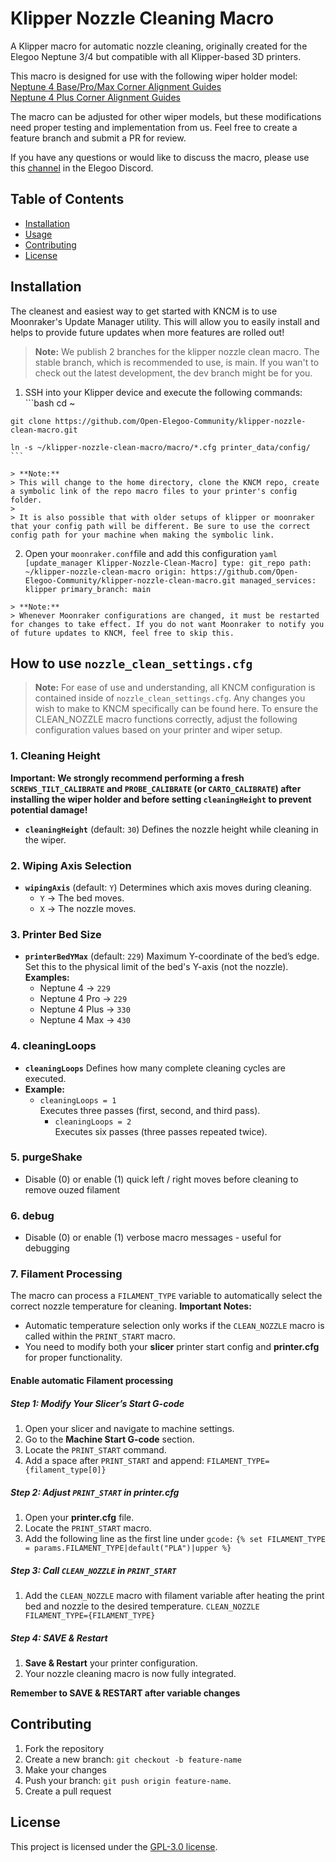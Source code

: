 # Klipper Nozzle Cleaning Macro

  A Klipper macro for automatic nozzle cleaning, originally created for the Elegoo Neptune 3/4 but compatible with all Klipper-based 3D printers.

  This macro is designed for use with the following wiper holder model:  
  [Neptune 4 Base/Pro/Max Corner Alignment Guides](https://www.printables.com/model/1196153-neptune-4-corner-alignment-guides-promax)  
  [Neptune 4 Plus Corner Alignment Guides](https://www.printables.com/model/1221208-neptune-4-plus-corner-guide-with-wiper)

  The macro can be adjusted for other wiper models, but these modifications need proper testing and implementation from us. Feel free to create a feature branch and submit a PR for review.

  If you have any questions or would like to discuss the macro, please use this [channel](https://discord.com/channels/969282195552346202/1342271498915807243) in the Elegoo Discord.

## Table of Contents
  - [Installation](#installation)
  - [Usage](#usage)
  - [Contributing](#contributing)
  - [License](#license)

## Installation

  The cleanest and easiest way to get started with KNCM is to use Moonraker's Update Manager utility. This will allow you to easily install and helps to provide future updates when more features are rolled out!

  > **Note:**
  > We publish 2 branches for the klipper nozzle clean macro. The stable branch, which is recommended to use, is main. If you wan't to check out the latest development, the dev branch might be for you.

  1. SSH into your Klipper device and execute the following commands:
    ```bash
    cd ~

    git clone https://github.com/Open-Elegoo-Community/klipper-nozzle-clean-macro.git

    ln -s ~/klipper-nozzle-clean-macro/macro/*.cfg printer_data/config/
    ```

    > **Note:**
    > This will change to the home directory, clone the KNCM repo, create a symbolic link of the repo macro files to your printer's config folder.
    > 
    > It is also possible that with older setups of klipper or moonraker that your config path will be different. Be sure to use the correct config path for your machine when making the symbolic link.

  2. Open your `moonraker.conf`file and add this configuration
    ```yaml
    [update_manager Klipper-Nozzle-Clean-Macro]
    type: git_repo
    path: ~/klipper-nozzle-clean-macro
    origin: https://github.com/Open-Elegoo-Community/klipper-nozzle-clean-macro.git
    managed_services: klipper
    primary_branch: main
    ```

    > **Note:**
    > Whenever Moonraker configurations are changed, it must be restarted for changes to take effect. If you do not want Moonraker to notify you of future updates to KNCM, feel free to skip this.

## How to use `nozzle_clean_settings.cfg`
  >**Note:**
  > For ease of use and understanding, all KNCM configuration is contained inside of `nozzle_clean_settings.cfg`. Any changes you wish to make to KNCM specifically can be found here.
  > To ensure the CLEAN_NOZZLE macro functions correctly, adjust the following configuration values based on your printer and wiper setup.

### 1. Cleaning Height
  **Important: We strongly recommend performing a fresh `SCREWS_TILT_CALIBRATE` and `PROBE_CALIBRATE` (or `CARTO_CALIBRATE`) after installing the wiper holder and before setting `cleaningHeight` to prevent potential damage!**

  - **`cleaningHeight`** (default: `30`)
    Defines the nozzle height while cleaning in the wiper.

### 2. Wiping Axis Selection
  - **`wipingAxis`** (default: `Y`)
    Determines which axis moves during cleaning.
    - `Y` → The bed moves.
    - `X` → The nozzle moves.

### 3. Printer Bed Size
  - **`printerBedYMax`** (default: `229`)
    Maximum Y-coordinate of the bed’s edge.
    Set this to the physical limit of the bed's Y-axis (not the nozzle).
    **Examples:**
    - Neptune 4 → `229`
    - Neptune 4 Pro → `229`
    - Neptune 4 Plus → `330`
    - Neptune 4 Max → `430`

### 4. cleaningLoops
  - **`cleaningLoops`** Defines how many complete cleaning cycles are executed.
  - **Example:**
    - `cleaningLoops = 1`  
        Executes three passes (first, second, and third pass).
      - `cleaningLoops = 2`  
        Executes six passes (three passes repeated twice).

### 5. purgeShake
  - Disable (0) or enable (1) quick left / right moves before cleaning to remove ouzed filament

### 6. debug
  - Disable (0) or enable (1) verbose macro messages - useful for debugging

### 7. Filament Processing
  The macro can process a `FILAMENT_TYPE` variable to automatically select the correct nozzle temperature for cleaning.
  **Important Notes:**
  - Automatic temperature selection only works if the `CLEAN_NOZZLE` macro is called within the `PRINT_START` macro.
  - You need to modify both your **slicer** printer start config and **printer.cfg** for proper functionality.

#### Enable automatic Filament processing
##### Step 1: Modify Your Slicer’s Start G-code
  1. Open your slicer and navigate to machine settings.
  2. Go to the **Machine Start G-code** section.
  3. Locate the `PRINT_START` command.
  4. Add a space after `PRINT_START` and append:
  `FILAMENT_TYPE={filament_type[0]}`

##### Step 2: Adjust `PRINT_START` in **printer.cfg**
  1. Open your **printer.cfg** file.
  2. Locate the `PRINT_START` macro.
  3. Add the following line as the first line under `gcode:`
  `{% set FILAMENT_TYPE = params.FILAMENT_TYPE|default("PLA")|upper %}`

##### Step 3: Call `CLEAN_NOZZLE` in `PRINT_START`
  1. Add the `CLEAN_NOZZLE` macro with filament variable after heating the print bed and nozzle to the desired temperature.
  `CLEAN_NOZZLE FILAMENT_TYPE={FILAMENT_TYPE}`

##### Step 4: SAVE & Restart
  1. **Save & Restart** your printer configuration.
  2. Your nozzle cleaning macro is now fully integrated.

**Remember to SAVE & RESTART after variable changes**

## Contributing
  1. Fork the repository
  2. Create a new branch: `git checkout -b feature-name`
  3. Make your changes
  4. Push your branch: `git push origin feature-name`.
  5. Create a pull request

## License
  This project is licensed under the [GPL-3.0 license](LICENSE).